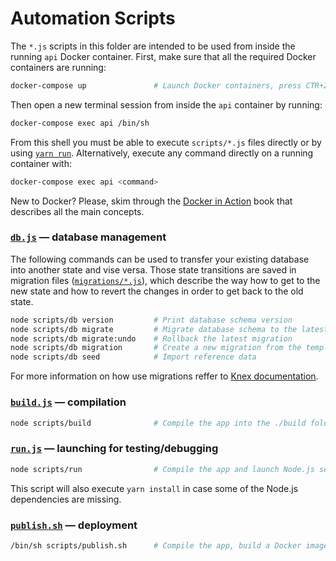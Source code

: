 # Automation Scripts

The `*.js` scripts in this folder are intended to be used from inside the running `api` Docker
container. First, make sure that all the required Docker containers are running:

```bash
docker-compose up               # Launch Docker containers, press CTR+Z (transfer to background)
```

Then open a new terminal session from inside the `api` container by running:

```bash
docker-compose exec api /bin/sh
```

From this shell you must be able to execute `scripts/*.js` files directly or by using
[`yarn run`][yarnrun]. Alternatively, execute any command directly on a running container with:

```bash
docker-compose exec api <command>
```

New to Docker? Please, skim through the [Docker in Action](http://amzn.to/2hmUrNP) book that
describes all the main concepts.


### [`db.js`](./db.js) — database management

The following commands can be used to transfer your existing database into another state and vise
versa. Those state transitions are saved in migration files ([`migrations/*.js`](../migrations)),
which describe the way how to get to the new state and how to revert the changes in order to get
back to the old state.

```bash
node scripts/db version         # Print database schema version
node scripts/db migrate         # Migrate database schema to the latest version
node scripts/db migrate:undo    # Rollback the latest migration
node scripts/db migration       # Create a new migration from the template
node scripts/db seed            # Import reference data
```

For more information on how use migrations reffer to [Knex documentation][knex].


### [`build.js`](./build.js) — compilation

```bash
node scripts/build              # Compile the app into the ./build folder
```


### [`run.js`](./run.js) — launching for testing/debugging

```bash
node scripts/run                # Compile the app and launch Node.js server with "live reload"
```

This script will also execute `yarn install` in case some of the Node.js dependencies are missing.


### [`publish.sh`](./publish.sh) — deployment

```bash
/bin/sh scripts/publish.sh      # Compile the app, build a Docker image and deploy it
```


[yarnrun]: https://yarnpkg.com/en/docs/cli/run
[knex]: http://knexjs.org/
